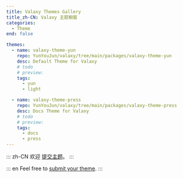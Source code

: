 ```yaml
---
title: Valaxy Themes Gallery
title_zh-CN: Valaxy 主题橱窗
categories:
  - Theme
end: false

themes:
  - name: valaxy-theme-yun
    repo: YunYouJun/valaxy/tree/main/packages/valaxy-theme-yun
    desc: Default Theme for Valaxy
    # todo
    # preview:
    tags:
      - yun
      - light

  - name: valaxy-theme-press
    repo: YunYouJun/valaxy/tree/main/packages/valaxy-theme-press
    desc: Docs Theme for Valaxy
    # todo
    # preview:
    tags:
      - docs
      - press
---
```


::: zh-CN
欢迎 [提交主题](https://github.com/YunYouJun/valaxy/blob/main/docs/pages/themes/gallery.md)。
:::

::: en
Feel free to [submit your theme](https://github.com/YunYouJun/valaxy/blob/main/docs/pages/themes/gallery.md).
:::

<ThemeGallery :themes="frontmatter.themes" />
<br />
